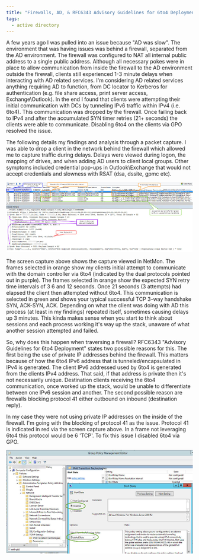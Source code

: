 ```yaml
---
title: "Firewalls, AD, & RFC6343 Advisory Guidelines for 6to4 Deployment"
tags:
  - active directory
---
```


A few years ago I was pulled into an issue because "AD was slow". The environment that was having issues was behind a firewall, separated from the AD environment. The firewall was configured to NAT all internal public address to a single public address. Although all necessary pokes were in place to allow communication from inside the firewall to the AD environment outside the firewall, clients still experienced 1-3 minute delays when interacting with AD related services. I'm considering AD related services anything requiring AD to function, from DC locator to Kerberos for authentication (e.g. file share access, print server access, Exchange\Outlook). In the end I found that clients were attempting their initial communication with DCs by tunneling IPv6 traffic within IPv4 (i.e. 6to4). This communication was dropped by the firewall. Once failing back to IPv4 and after the accumulated SYN timer retries (21+ seconds) the clients were able to communicate. Disabling 6to4 on the clients via GPO resolved the issue.

The following details my findings and analysis through a packet capture. I was able to drop a client in the network behind the firewall which allowed me to capture traffic during delays. Delays were viewed during logon, the mapping of drives, and when adding AD users to client local groups. Other symptoms included credential pop-ups in Outlook\Exchange that would not accept credentials and slowness with RSAT (dsa, dssite, gpmc etc).

![Wire Shark](../assets/images/ws.jpeg)

The screen capture above shows the capture viewed in NetMon. The frames selected in orange show my clients initial attempt to communicate with the domain controller via 6to4 (indicated by the dual protocols pointed out in purple). The frames selected in orange show the expected SYN retry time intervals of 3 6 and 12 seconds. Once 21 seconds (3 attempts) had elapsed the client then attempted without 6to4. This communication is selected in green and shows your typical successful TCP 3-way handshake SYN, ACK-SYN, ACK. Depending on what the client was doing with AD this process (at least in my findings) repeated itself, sometimes causing delays up 3 minutes. This kinda makes sense when you start to think about sessions and each process working it's way up the stack, unaware of what another session attempted and failed.

So, why does this happen when traversing a firewall? RFC6343 "Advisory Guidelines for 6to4 Deployment" states two possible reasons for this. The first being the use of private IP addresses behind the firewall. This matters because of how the 6to4 IPv6 address that is tunneled/encapsulated in IPv4 is generated. The client IPv6 addressed used by 6to4 is generated from the clients IPv4 address. That said, if that address is private then it's not necessarily unique. Destination clients receiving the 6to4 communication, once worked up the stack, would be unable to differentiate between one IPv6 session and another. The second possible reason are firewalls blocking protocol 41 either outbound on inbound (destination reply).

In my case they were not using private IP addresses on the inside of the firewall. I'm going with the blocking of protocol 41 as the issue. Protocol 41 is indicated in red via the screen capture above. In a frame not leveraging 6to4 this protocol would be 6 'TCP'. To fix this issue I disabled 6to4 via GPO.

![Group Policy](../assets/images/gp.jpeg)
